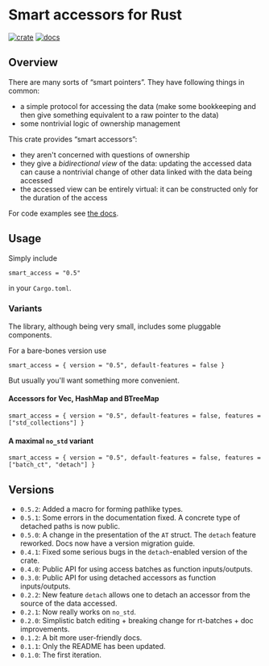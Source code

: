 # Smart accessors for Rust

[![crate](https://img.shields.io/crates/v/smart_access)](https://crates.io/crates/smart_access/)
[![docs](https://docs.rs/smart_access/badge.svg)](https://docs.rs/smart_access/)

## Overview

There are many sorts of &#8220;smart pointers&#8221;. They have following things in common:

* a simple protocol for accessing the data (make some bookkeeping and then give something equivalent to a raw pointer to the data)
* some nontrivial logic of ownership management


This crate provides &#8220;smart accessors&#8221;:

* they aren't concerned with questions of ownership
* they give a _bidirectional view_ of the data: updating the accessed data can 
  cause a nontrivial change of other data linked with the data being accessed
* the accessed view can be entirely virtual: it can be constructed only for the 
  duration of the access

For code examples see [the docs](https://docs.rs/smart_access/).

## Usage

Simply include 

```
smart_access = "0.5"
```

in your `Cargo.toml`.

### Variants

The library, although being very small, includes some pluggable components.

For a bare-bones version use

```
smart_access = { version = "0.5", default-features = false }
```

But usually you'll want something more convenient.

#### Accessors for Vec, HashMap and BTreeMap

```
smart_access = { version = "0.5", default-features = false, features = ["std_collections"] }
```

#### A maximal `no_std` variant

```
smart_access = { version = "0.5", default-features = false, features = ["batch_ct", "detach"] }
```


## Versions

* `0.5.2`: Added a macro for forming pathlike types.
* `0.5.1`: Some errors in the documentation fixed. A concrete type of detached paths is now public.
* `0.5.0`: A change in the presentation of the `AT` struct. The `detach` feature reworked. Docs now have a version migration guide.
* `0.4.1`: Fixed some serious bugs in the `detach`-enabled version of the crate.
* `0.4.0`: Public API for using access batches as function inputs/outputs.
* `0.3.0`: Public API for using detached accessors as function inputs/outputs.
* `0.2.2`: New feature `detach` allows one to detach an accessor from the source of the data accessed.
* `0.2.1`: Now really works on `no_std`.
* `0.2.0`: Simplistic batch editing + breaking change for rt-batches + doc improvements.
* `0.1.2`: A bit more user-friendly docs.
* `0.1.1`: Only the README has been updated.
* `0.1.0`: The first iteration.

